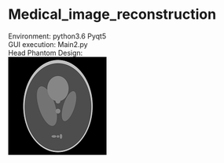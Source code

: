 # Medical_image_reconstruction
Environment: python3.6 Pyqt5  
GUI execution: Main2.py  
Head Phantom Design:  
![image](https://github.com/Chloe1997/Medical_image_reconstruction/blob/main/head_phantom_5.png)  

